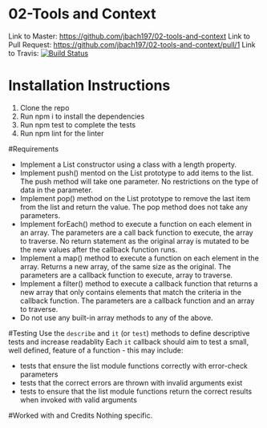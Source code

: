# 02-Tools and Context

Link to Master: https://github.com/jbach197/02-tools-and-context
Link to Pull Request: https://github.com/jbach197/02-tools-and-context/pull/1
Link to Travis: [![Build Status](https://travis-ci.com/jbach197/02-tools-and-context.svg?branch=lab02-jen)](https://travis-ci.com/jbach197/02-tools-and-context)

# Installation Instructions
1) Clone the repo
2) Run npm i to install the dependencies
3) Run npm test to complete the tests
4) Run npm lint for the linter

#Requirements
* Implement a List constructor using a class with a length property.
* Implement push() mentod on the List prototype to add items to the list.  The push method will take one parameter.  No restrictions on the type of data in the parameter.
* Implement pop() method on the List prototype to remove the last item from the list and return the value.  The pop method does not take any parameters.
* Implement forEach() method to execute a function on each element in an array.  The parameters are a call back function to execute, the array to traverse.  No return statement as the original array is mutated to be the new values after the callback function runs.
* Implement a map() method to execute a function on each element in the array.  Returns a new array, of the same size as the original.  The parameters are a callback function to execute, array to traverse.
* Implement a filter() method to execute a callback function that returns a new array that only contains elements that match the criteria in the callback function.  The parameters are a callback function and an array to traverse.
* Do not use any built-in array methods to any of the above.

#Testing
Use the `describe` and `it` (or `test`) methods to define descriptive tests and increase readablity
Each `it` callback should aim to test a small, well defined, feature of a function - this may include:
  * tests that ensure the list module functions correctly with error-check parameters
  * tests that the correct errors are thrown with invalid arguments exist
  * tests to ensure that the list module functions return the correct results when invoked with valid arguments


#Worked with and Credits
Nothing specific.





